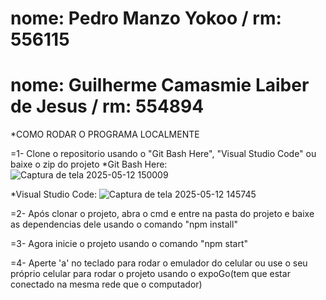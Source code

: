 # nome: Pedro Manzo Yokoo / rm: 556115
# nome: Guilherme Camasmie Laiber de Jesus / rm: 554894



*COMO RODAR O PROGRAMA LOCALMENTE

=1- Clone o repositorio usando o "Git Bash Here", "Visual Studio Code" ou baixe o zip do projeto
*Git Bash Here:
![Captura de tela 2025-05-12 150009](https://github.com/user-attachments/assets/3ded5f69-4b78-4031-9ec9-eb85f629e107)

*Visual Studio Code:
![Captura de tela 2025-05-12 145745](https://github.com/user-attachments/assets/01ca557b-8df3-4d60-bb7e-035e35d85fcf)

=2- Após clonar o projeto, abra o cmd e entre na pasta do projeto e baixe as dependencias dele usando o comando "npm install"

=3- Agora inicie o projeto usando o comando "npm start"

=4- Aperte 'a' no teclado para rodar o emulador do celular ou use o seu próprio celular para rodar o projeto usando o expoGo(tem que estar conectado na mesma rede que o computador)
